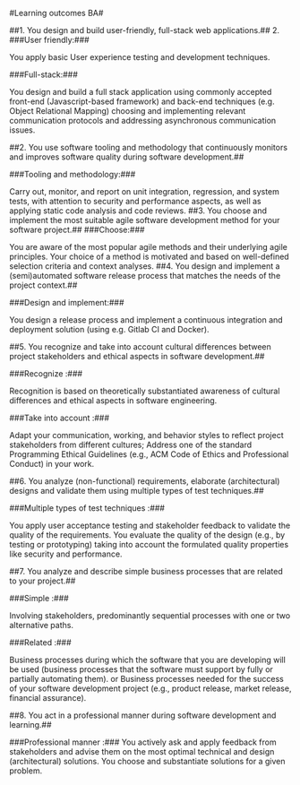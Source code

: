 #Learning outcomes BA#

##1. You design and build user-friendly, full-stack web applications.##
2. 
###User friendly:###

You apply basic User experience testing and development techniques.

###Full-stack:###

You design and build a full stack application using commonly accepted front-end (Javascript-based framework) and back-end techniques (e.g. Object Relational Mapping) choosing and implementing relevant communication protocols and addressing asynchronous communication issues.

##2. You use software tooling and methodology that continuously monitors and improves software quality during software development.##

###Tooling and methodology:###

Carry out, monitor, and report on unit integration, regression, and system tests, with attention to security and performance aspects, as well as applying static code analysis and code reviews.
##3. You choose and implement the most suitable agile software development method for your software project.##
###Choose:###

You are aware of the most popular agile methods and their underlying agile principles.
Your choice of a method is motivated and based on well-defined selection criteria and context analyses.
##4. You design and implement a (semi)automated software release process that matches the needs of the project context.##

###Design and implement:###

You design a release process and implement a continuous integration and deployment solution (using e.g. Gitlab CI and Docker).

##5. You recognize and take into account cultural differences between project stakeholders and ethical aspects in software development.##

###Recognize :###

Recognition is based on theoretically substantiated awareness of cultural differences and ethical aspects in software engineering.

###Take into account :###

Adapt your communication, working, and behavior styles to reflect project stakeholders from different cultures; Address one of the standard Programming Ethical Guidelines (e.g., ACM Code of Ethics and Professional Conduct) in your work.

##6. You analyze (non-functional) requirements, elaborate (architectural) designs and validate them using multiple types of test techniques.##

###Multiple types of test techniques :###

You apply user acceptance testing and stakeholder feedback to validate the quality of the requirements. You evaluate the quality of the design (e.g., by testing or prototyping) taking into account the formulated quality properties like security and performance.

##7. You analyze and describe simple business processes that are related to your project.##

###Simple :###

Involving stakeholders, predominantly sequential processes with one or two alternative paths.

###Related :###

Business processes during which the software that you are developing will be used (business processes that the software must support by fully or partially automating them).
or
Business processes needed for the success of your software development project (e.g., product release, market release, financial assurance).

##8. You act in a professional manner during software development and learning.##

###Professional manner :###
You actively ask and apply feedback from stakeholders and advise them on the most optimal technical and design (architectural) solutions. You choose and substantiate solutions for a given problem.

